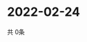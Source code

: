 # 2022-02-24
  共 0条

  <!-- BEGIN -->
  <!-- 最后更新时间Thu Feb 24 2022 03:04:54 GMT+0000 (Coordinated Universal Time) -->
  
  <!-- END -->
  
  